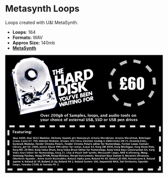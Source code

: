# Metasynth Loops

Loops created with U&I MetaSynth.

-  **Loops**: 164
-   **Formats:** WAV
-   **Approx Size:** 140mb
-   **[MetaSynth](http://www.uisoftware.com/MetaSynth/)**



[
![Sample library disks](https://github.com/publicsamples/Public-Samples/raw/master/images/drives2.jpg?raw=true)
](https://gum.co/modularsamples-drives)
